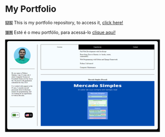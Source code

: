 # My Portfolio

**🇺🇸** This is my portfolio repository, to access it, [click here!](https://wallacemartinsti.github.io/my-portfolio/)

**🇧🇷** Esté é o meu portfólio, para acessá-lo [clique aqui!](https://wallacemartinsti.github.io/my-portfolio/)

![](./src/assets/screenshot.PNG)